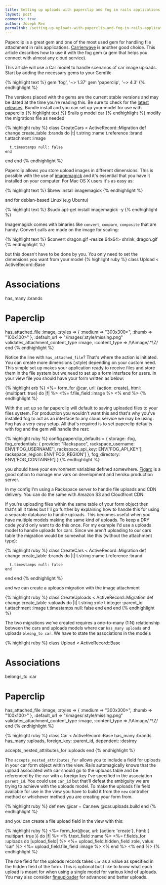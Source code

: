 ```yaml
---
title: Setting up uploads with paperclip and fog in rails applications
layout: post
comments: true
author: Joseph Rex
permalink: /setting-up-uploads-with-paperclip-and-fog-in-rails-applications/
---
```

Paperclip is a great gem and one of the most used gem for handling file attachment in rails applications. [Carrierwave][6] is another good choice. This article describes how to use it with the fog gem (a gem that helps you connect with almost any cloud service).
<!--more-->
This article will use a Car model to handle scenarios of car image uploads.
Start by adding the necessary gems to your Gemfile

{% highlight text %}
gem 'fog', '~> 1.37'
gem 'paperclip', '~> 4.3'
{% endhighlight %}

The versions placed with the gems are the current stable versions and may be dated at the time you're reading this. Be sure to check for the [latest][1] [releases][2]. Bundle install and you can set up your model for use with paperclip
{% highlight text %}
$rails g model car
{% endhighlight %}
modify the migrations file as needed

{% highlight ruby %}
class CreateCars < ActiveRecord::Migration
  def change
    create_table :brands do |t|
      t.string :name
      t.reference :brand
      t.attachment :image

      t.timestamps null: false
    end
  end
end
{% endhighlight %}

Paperclip allows you store upload images in different dimensions. This is possible with the use of [imagemagick][3] and it's essential that you have it installed on your computer. For Mac OS X users it's as easy as:

{% highlight text %}
$brew install imagemagick
{% endhighlight %}

and for debian-based Linux (e.g Ubuntu)

{% highlight text %}
$sudo apt-get install imagemagick -y
{% endhighlight %}

Imagemagick comes with binaries like `convert`, `compare`, `composite` that are handy. Convert calls are made on the image for scaling:

{% highlight text %}
$convert dragon.gif  -resize 64x64\> shrink_dragon.gif
{% endhighlight %}

but this doesn't have to be done by you. You only need to set the dimensions you want from your model
{% highlight ruby %}
class Upload < ActiveRecord::Base
  # Associations
  has_many :brands

  # Paperclip
  has_attached_file :image, :styles => { :medium => "300x300>", :thumb => "100x100>" }, :default_url => "/images/:style/missing.png"
  validates_attachment_content_type :image, :content_type => /\Aimage\/.*\Z/
end
{% endhighlight %}

Notice the line with `has_attached_file`? That's where the action is initiated. You can create more dimensions (:style) depending on your custom need. This simple set up makes your application ready to receive files and store them in the file system but we need to set up a form interface for users. In your view file you should have your form written as below:

{% highlight erb %}
<%= form_for @car, url: {action: create}, html: {multipart: true} do |f| %>
<%= f.file_field :image %>
<% end %>
{% endhighlight %}

With the set up so far paperclip will default to saving uploaded files to your files system. For production you wouldn't want this and that's why you've installed fog to act as an interface to any cloud service we may be using. Fog has a very easy setup. All that's required is to set paperclip defaults with fog and the gem will handle the rest:

{% highlight ruby %}
config.paperclip_defaults = {
  storage: :fog,
  fog_credentials: {
    provider: "Rackspace",
    rackspace_username: ENV['FOG_USERNAME'],
    rackspace_api_key: ENV['FOG_API_KEY'],
    rackspace_region: ENV['FOG_REGION']
  },
  fog_directory: ENV['FOG_CONTAINER']
}
{% endhighlight %}

you should have your environment variables defined somewhere. [Figaro][4] is a good option to manage env vars on development and heroku production server.

In my config I'm using a Rackspace server to handle file uploads and CDN delivery. You can do the same with Amazon S3 and Cloudfront CDN.

If you're uploading files within the same table of your form object then that's all it takes but I'll go further by explaining how to handle this for using a separate database to handle uploads. This becomes useful when you have multiple models making the same kind of uploads. To keep a DRY code you'd only want to do this once. For my example I'd use a uploads model to handle uploads for cars. Since we aren't uploading to our cars table the migration would be somewhat like this (without the attachment type):

{% highlight ruby %}
class CreateCars < ActiveRecord::Migration
  def change
    create_table :brands do |t|
      t.string :name
      t.reference :brand

      t.timestamps null: false
    end
  end
end
{% endhighlight %}

and we can create a uploads migration with the image attachment

{% highlight ruby %}
class CreateUploads < ActiveRecord::Migration
  def change
    create_table :uploads do |t|
      t.string :role
      t.integer :parent_id
      t.attachment :image
      t.timestamps null: false
    end
  end
end
{% endhighlight %}

The two migrations we've created requires a one-to-many (1:N) relationship between the cars and uploads models where car `has_many uploads` and uploads `bleong_to car`. We have to state the associations in the models

{% highlight ruby %}
class Upload < ActiveRecord::Base
  # Associations
  belongs_to :car

  # Paperclip
  has_attached_file :image, :styles => { :medium => "300x300>", :thumb => "100x100>" }, :default_url => "/images/:style/missing.png"
  validates_attachment_content_type :image, :content_type => /\Aimage\/.*\Z/
 end
{% endhighlight %}

{% highlight ruby %}
class Car < ActiveRecord::Base
  has_many :brands
  has_many :uploads, foreign_key: :parent_id, dependent: :destroy

  accepts_nested_attributes_for :uploads
end
{% endhighlight %}

The `accepts_nested_attributes_for` allows you to include a field for uploads in your car form object within the view. Rails automagically knows that the upload associated with car should go to the uploads table and be referenced by the car with a foreign key I've specified in the association `parent_id`. You could use `car_id` but that'll defeat the ambiguity we are trying to achieve with the uploads model.
To make the uploads file field available for use in the view you have to build it from the `new` controller method or whichever method you are creating your form from.

{% highlight ruby %}
def new
  @car = Car.new
  @car.uploads.build
end
{% endhighlight %}

and you can create a file upload field in the view with this:

{% highlight ruby %}
<%= form_for(@car, url: {action: 'create'}, html: { multipart: true }) do |f| %>
  <% f.text_field :name %>
  <%= f.fields_for :uploads do |upload_field| %>
    <%= upload_field.hidden_field :role, value: 'car' %>
    <%= upload_field.file_field :image %>
  <% end %>
<% end %>
{% endhighlight %}

The role field for the uploads records takes `car` as a value as specified in the hidden field of the form. This is optional but I like to know what each upload is meant for when using a single model for various kind of uploads.
You may also consider [fineuploader][5] for advanced and better uploads.

[1]: https://rubygems.org/gems/paperclip
[2]: https://rubygems.org/gems/fog
[3]: http://www.imagemagick.org/
[4]: https://github.com/laserlemon/figaro
[5]: http://fineuploader.com/
[6]: https://github.com/carrierwaveuploader/carrierwave